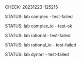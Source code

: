 CHECK: 20231223-125215
STATUS: lab complex - test-failed
STATUS: lab complex_io - test-ok
STATUS: lab rational - test-failed
STATUS: lab rational_io - test-failed
STATUS: lab dynarr - test-failed
